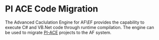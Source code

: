 
# PI ACE Code Migration

The Advanced Caclulation Engine for AF\EF provides the capability to execute C# and VB.Net code through runtime compilation. The engine can be used to migrate [PI-ACE](http://example.com/ "Title") projects to the AF system. 

